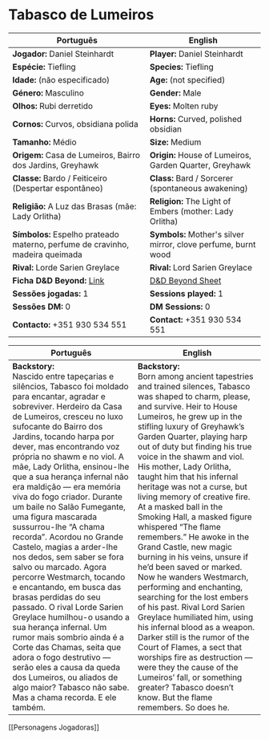 # Tabasco de Lumeiros

| Português | English |
|-----------|---------|
| **Jogador:** Daniel Steinhardt | **Player:** Daniel Steinhardt |
| **Espécie:** Tiefling | **Species:** Tiefling |
| **Idade:** (não especificado) | **Age:** (not specified) |
| **Género:** Masculino | **Gender:** Male |
| **Olhos:** Rubi derretido | **Eyes:** Molten ruby |
| **Cornos:** Curvos, obsidiana polida | **Horns:** Curved, polished obsidian |
| **Tamanho:** Médio | **Size:** Medium |
| **Origem:** Casa de Lumeiros, Bairro dos Jardins, Greyhawk | **Origin:** House of Lumeiros, Garden Quarter, Greyhawk |
| **Classe:** Bardo / Feiticeiro (Despertar espontâneo) | **Class:** Bard / Sorcerer (spontaneous awakening) |
| **Religião:** A Luz das Brasas (mãe: Lady Orlitha) | **Religion:** The Light of Embers (mother: Lady Orlitha) |
| **Símbolos:** Espelho prateado materno, perfume de cravinho, madeira queimada | **Symbols:** Mother's silver mirror, clove perfume, burnt wood |
| **Rival:** Lorde Sarien Greylace | **Rival:** Lord Sarien Greylace |
| **Ficha D&D Beyond:** [Link](https://www.dndbeyond.com/characters/144261392) | [D&D Beyond Sheet](https://www.dndbeyond.com/characters/144261392) |
| **Sessões jogadas:** 1 | **Sessions played:** 1 |
| **Sessões DM:** 0 | **DM Sessions:** 0 |
| **Contacto:** +351 930 534 551 | **Contact:** +351 930 534 551 |

| Português | English |
|-----------|---------|
| **Backstory:**<br>Nascido entre tapeçarias e silêncios, Tabasco foi moldado para encantar, agradar e sobreviver. Herdeiro da Casa de Lumeiros, cresceu no luxo sufocante do Bairro dos Jardins, tocando harpa por dever, mas encontrando voz própria no shawm e no viol. A mãe, Lady Orlitha, ensinou-lhe que a sua herança infernal não era maldição — era memória viva do fogo criador. Durante um baile no Salão Fumegante, uma figura mascarada sussurrou-lhe “A chama recorda”. Acordou no Grande Castelo, magias a arder-lhe nos dedos, sem saber se fora salvo ou marcado. Agora percorre Westmarch, tocando e encantando, em busca das brasas perdidas do seu passado. O rival Lorde Sarien Greylace humilhou-o usando a sua herança infernal. Um rumor mais sombrio ainda é a Corte das Chamas, seita que adora o fogo destrutivo — serão eles a causa da queda dos Lumeiros, ou aliados de algo maior? Tabasco não sabe. Mas a chama recorda. E ele também. | **Backstory:**<br>Born among ancient tapestries and trained silences, Tabasco was shaped to charm, please, and survive. Heir to House Lumeiros, he grew up in the stifling luxury of Greyhawk’s Garden Quarter, playing harp out of duty but finding his true voice in the shawm and viol. His mother, Lady Orlitha, taught him that his infernal heritage was not a curse, but living memory of creative fire. At a masked ball in the Smoking Hall, a masked figure whispered “The flame remembers.” He awoke in the Grand Castle, new magic burning in his veins, unsure if he’d been saved or marked. Now he wanders Westmarch, performing and enchanting, searching for the lost embers of his past. Rival Lord Sarien Greylace humiliated him, using his infernal blood as a weapon. Darker still is the rumor of the Court of Flames, a sect that worships fire as destruction — were they the cause of the Lumeiros’ fall, or something greater? Tabasco doesn’t know. But the flame remembers. So does he. |

[[Personagens Jogadoras]]
